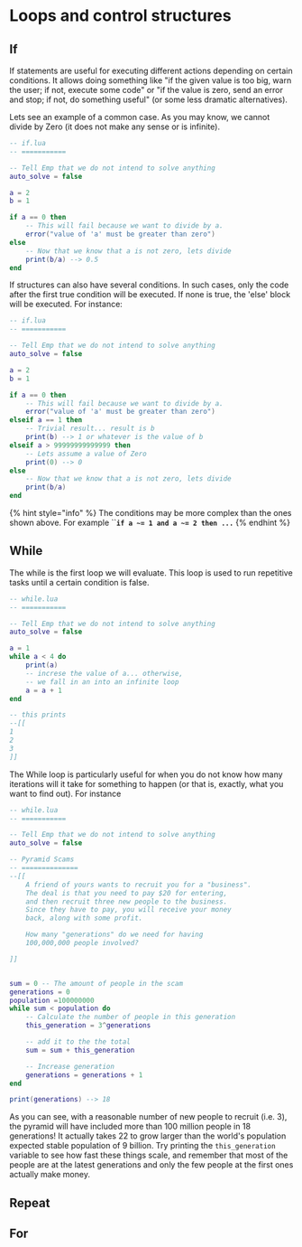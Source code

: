 # Loops and control structures

## If

If statements are useful for executing different actions depending on certain conditions. It allows doing something like "if the given value is too big, warn the user; if not, execute some code" or "if the value is zero, send an error and stop; if not, do something useful" \(or some less dramatic alternatives\).

Lets see an example of a common case. As you may know, we cannot divide by Zero \(it does not make any sense or is infinite\). 

```lua
-- if.lua
-- ===========

-- Tell Emp that we do not intend to solve anything
auto_solve = false 

a = 2
b = 1

if a == 0 then
    -- This will fail because we want to divide by a.
    error("value of 'a' must be greater than zero")
else
    -- Now that we know that a is not zero, lets divide
    print(b/a) --> 0.5
end
```

If structures can also have several conditions. In such cases, only the code after the first true condition will be executed. If none is true, the 'else' block will be executed. For instance:

```lua
-- if.lua
-- ===========

-- Tell Emp that we do not intend to solve anything
auto_solve = false 

a = 2
b = 1

if a == 0 then
    -- This will fail because we want to divide by a.
    error("value of 'a' must be greater than zero")
elseif a == 1 then
    -- Trivial result... result is b
    print(b) --> 1 or whatever is the value of b
elseif a > 99999999999999 then
    -- Lets assume a value of Zero
    print(0) --> 0
else
    -- Now that we know that a is not zero, lets divide
    print(b/a)
end
```

{% hint style="info" %}
The conditions may be more complex than the ones shown above. For example ``**`if a ~= 1 and a ~= 2 then ...`**
{% endhint %}

## While

The while is the first loop we will evaluate. This loop is used to run repetitive tasks until a certain condition is false.

```lua
-- while.lua
-- ===========

-- Tell Emp that we do not intend to solve anything
auto_solve = false 

a = 1
while a < 4 do
    print(a)
    -- increse the value of a... otherwise, 
    -- we fall in an into an infinite loop
    a = a + 1 
end

-- this prints
--[[
1
2
3
]]
```

The While loop is particularly useful for when you do not know how many iterations will it take for something to happen \(or that is, exactly, what you want to find out\). For instance

```lua
-- while.lua
-- ===========

-- Tell Emp that we do not intend to solve anything
auto_solve = false 

-- Pyramid Scams
-- ==============
--[[
    A friend of yours wants to recruit you for a "business". 
    The deal is that you need to pay $20 for entering, 
    and then recruit three new people to the business.
    Since they have to pay, you will receive your money 
    back, along with some profit.

    How many "generations" do we need for having
    100,000,000 people involved?

]]


sum = 0 -- The amount of people in the scam
generations = 0
population =100000000
while sum < population do
    -- Calculate the number of people in this generation
    this_generation = 3^generations

    -- add it to the the total
    sum = sum + this_generation

    -- Increase generation
    generations = generations + 1
end

print(generations) --> 18
```

As you can see, with a reasonable number of new people to recruit \(i.e. 3\), the pyramid will have included more than 100 million people in 18 generations! It actually takes 22 to grow larger than the world's population expected stable population of 9 billion. Try printing the `this_generation` variable to see how fast these things scale, and remember that most of the people are at the latest generations and only the few people at the first ones actually make money.

## Repeat

## For



